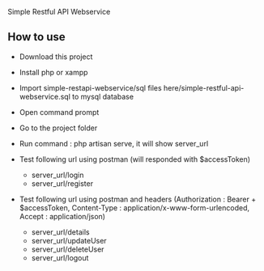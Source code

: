 
Simple Restful API Webservice

## How to use

- Download this project
- Install php or xampp
- Import simple-restapi-webservice/sql files here/simple-restful-api-webservice.sql to mysql database
- Open command prompt
- Go to the project folder
- Run command : php artisan serve, it will show server_url
- Test following url using postman (will responded with $accessToken)
    - server_url/login
    - server_url/register

- Test following url using postman and headers (Authorization : Bearer + $accessToken, Content-Type : application/x-www-form-urlencoded, Accept : application/json)
    - server_url/details
    - server_url/updateUser
    - server_url/deleteUser
    - server_url/logout

